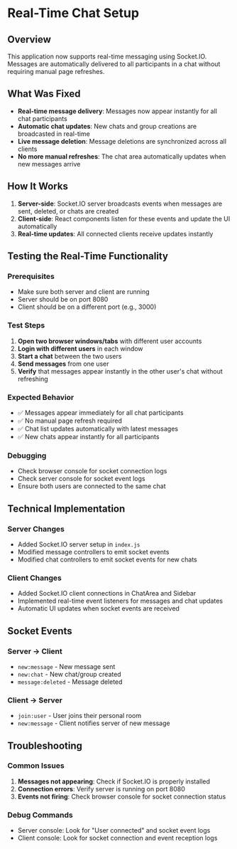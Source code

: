 # Real-Time Chat Setup

## Overview
This application now supports real-time messaging using Socket.IO. Messages are automatically delivered to all participants in a chat without requiring manual page refreshes.

## What Was Fixed
- **Real-time message delivery**: Messages now appear instantly for all chat participants
- **Automatic chat updates**: New chats and group creations are broadcasted in real-time
- **Live message deletion**: Message deletions are synchronized across all clients
- **No more manual refreshes**: The chat area automatically updates when new messages arrive

## How It Works
1. **Server-side**: Socket.IO server broadcasts events when messages are sent, deleted, or chats are created
2. **Client-side**: React components listen for these events and update the UI automatically
3. **Real-time updates**: All connected clients receive updates instantly

## Testing the Real-Time Functionality

### Prerequisites
- Make sure both server and client are running
- Server should be on port 8080
- Client should be on a different port (e.g., 3000)

### Test Steps
1. **Open two browser windows/tabs** with different user accounts
2. **Login with different users** in each window
3. **Start a chat** between the two users
4. **Send messages** from one user
5. **Verify** that messages appear instantly in the other user's chat without refreshing

### Expected Behavior
- ✅ Messages appear immediately for all chat participants
- ✅ No manual page refresh required
- ✅ Chat list updates automatically with latest messages
- ✅ New chats appear instantly for all participants

### Debugging
- Check browser console for socket connection logs
- Check server console for socket event logs
- Ensure both users are connected to the same chat

## Technical Implementation

### Server Changes
- Added Socket.IO server setup in `index.js`
- Modified message controllers to emit socket events
- Modified chat controllers to emit socket events for new chats

### Client Changes
- Added Socket.IO client connections in ChatArea and Sidebar
- Implemented real-time event listeners for messages and chat updates
- Automatic UI updates when socket events are received

## Socket Events

### Server → Client
- `new:message` - New message sent
- `new:chat` - New chat/group created
- `message:deleted` - Message deleted

### Client → Server
- `join:user` - User joins their personal room
- `new:message` - Client notifies server of new message

## Troubleshooting

### Common Issues
1. **Messages not appearing**: Check if Socket.IO is properly installed
2. **Connection errors**: Verify server is running on port 8080
3. **Events not firing**: Check browser console for socket connection status

### Debug Commands
- Server console: Look for "User connected" and socket event logs
- Client console: Look for socket connection and event reception logs
